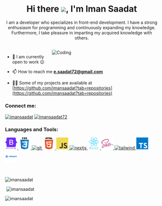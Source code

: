 <h1 align="center">Hi there <a href="https://www.gautamkrishnar.com/"><img src="https://media.giphy.com/media/hvRJCLFzcasrR4ia7z/giphy.gif" width="4%"></a>, I'm Iman Saadat
</h1>
<p align="center">I am a developer who specializes in front-end development. I have a strong enthusiasm for programming and continuously expanding my knowledge. Furthermore, I take pleasure in imparting my acquired knowledge with others.</p>
<br>

<img align="right" alt="Coding" width="350" src="https://cdn.dribbble.com/users/1162077/screenshots/3848914/programmer.gif">


- 🔭 I am currently open to work 😉

- 📫 How to reach me **e.saadat72@gmail.com**

- 👨‍💻 Some of my projects are available at [https://github.com/imansaadat?tab=repositories](https://github.com/imansaadat?tab=repositories)

<h3 align="left">Connect me:</h3>
<p align="left">
<a href="https://www.linkedin.com/in/iman-saadat/" target="blank"><img align="center" src="https://raw.githubusercontent.com/rahuldkjain/github-profile-readme-generator/master/src/images/icons/Social/linked-in-alt.svg" alt="imansaadat" height="30" width="40" /></a>
<a href="https://t.me/imansaadat72" target="blank"><img align="center" src="https://upload.wikimedia.org/wikipedia/commons/8/82/Telegram_logo.svg" alt="imansaadat72" height="30" width="40" /></a>
</p>

<h3 align="left">Languages and Tools:</h3>
<p align="left"> <a href="https://getbootstrap.com" target="_blank" rel="noreferrer"> <img src="https://raw.githubusercontent.com/devicons/devicon/master/icons/bootstrap/bootstrap-plain-wordmark.svg" alt="bootstrap" width="40" height="40"/> </a> <a href="https://www.w3schools.com/css/" target="_blank" rel="noreferrer"> <img src="https://raw.githubusercontent.com/devicons/devicon/master/icons/css3/css3-original-wordmark.svg" alt="css3" width="40" height="40"/> </a> <a href="https://git-scm.com/" target="_blank" rel="noreferrer"> <img src="https://www.vectorlogo.zone/logos/git-scm/git-scm-icon.svg" alt="git" width="40" height="40"/> </a> <a href="https://www.w3.org/html/" target="_blank" rel="noreferrer"> <img src="https://raw.githubusercontent.com/devicons/devicon/master/icons/html5/html5-original-wordmark.svg" alt="html5" width="40" height="40"/> </a> <a href="https://developer.mozilla.org/en-US/docs/Web/JavaScript" target="_blank" rel="noreferrer"> <img src="https://raw.githubusercontent.com/devicons/devicon/master/icons/javascript/javascript-original.svg" alt="javascript" width="40" height="40"/> </a> <a href="https://nextjs.org/" target="_blank" rel="noreferrer"> <img src="https://cdn.worldvectorlogo.com/logos/nextjs-2.svg" alt="nextjs" width="40" height="40"/> </a> <a href="https://reactjs.org/" target="_blank" rel="noreferrer"> <img src="https://raw.githubusercontent.com/devicons/devicon/master/icons/react/react-original-wordmark.svg" alt="react" width="40" height="40"/> </a> <a href="https://sass-lang.com" target="_blank" rel="noreferrer"> <img src="https://raw.githubusercontent.com/devicons/devicon/master/icons/sass/sass-original.svg" alt="sass" width="40" height="40"/> </a> <a href="https://tailwindcss.com/" target="_blank" rel="noreferrer"> <img src="https://www.vectorlogo.zone/logos/tailwindcss/tailwindcss-icon.svg" alt="tailwind" width="40" height="40"/> </a> <a href="https://www.typescriptlang.org/" target="_blank" rel="noreferrer"> <img src="https://raw.githubusercontent.com/devicons/devicon/master/icons/typescript/typescript-original.svg" alt="typescript" width="40" height="40"/> </a> <a href="https://webpack.js.org" target="_blank" rel="noreferrer"> <img src="https://raw.githubusercontent.com/devicons/devicon/d00d0969292a6569d45b06d3f350f463a0107b0d/icons/webpack/webpack-original-wordmark.svg" alt="webpack" width="40" height="40"/> </a> </p> <br>
<p><img src="https://github-readme-stats.vercel.app/api/top-langs?username=imansaadat&show_icons=true&locale=en&layout=compact&theme=onedark" alt="imansaadat" /></p>
<p>&nbsp;<img src="https://github-readme-stats.vercel.app/api?username=imansaadat&show_icons=true&locale=en&theme=onedark" alt="imansaadat" /></p>
<p><img src="https://github-readme-streak-stats.herokuapp.com/?user=imansaadat&&theme=onedark" alt="imansaadat" /></p>


